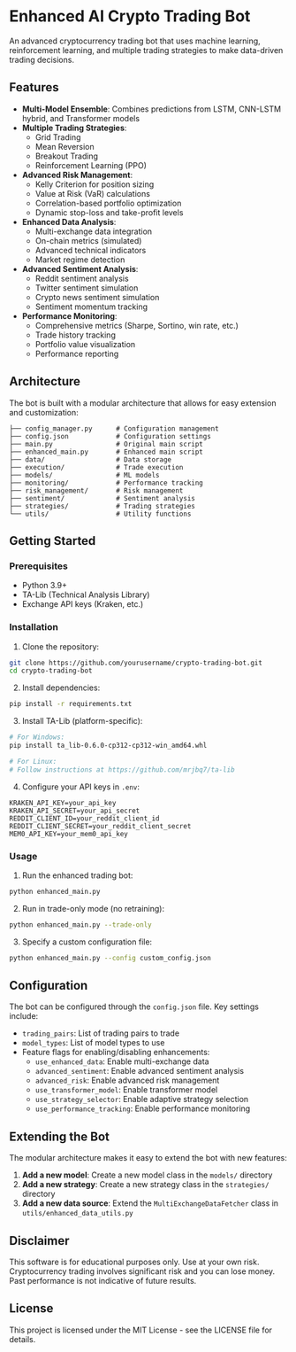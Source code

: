 # Enhanced AI Crypto Trading Bot

An advanced cryptocurrency trading bot that uses machine learning, reinforcement learning, and multiple trading strategies to make data-driven trading decisions.

## Features

- **Multi-Model Ensemble**: Combines predictions from LSTM, CNN-LSTM hybrid, and Transformer models
- **Multiple Trading Strategies**:
  - Grid Trading
  - Mean Reversion
  - Breakout Trading
  - Reinforcement Learning (PPO)
- **Advanced Risk Management**:
  - Kelly Criterion for position sizing
  - Value at Risk (VaR) calculations
  - Correlation-based portfolio optimization
  - Dynamic stop-loss and take-profit levels
- **Enhanced Data Analysis**:
  - Multi-exchange data integration
  - On-chain metrics (simulated)
  - Advanced technical indicators
  - Market regime detection
- **Advanced Sentiment Analysis**:
  - Reddit sentiment analysis
  - Twitter sentiment simulation
  - Crypto news sentiment simulation
  - Sentiment momentum tracking
- **Performance Monitoring**:
  - Comprehensive metrics (Sharpe, Sortino, win rate, etc.)
  - Trade history tracking
  - Portfolio value visualization
  - Performance reporting

## Architecture

The bot is built with a modular architecture that allows for easy extension and customization:

```
├── config_manager.py      # Configuration management
├── config.json            # Configuration settings
├── main.py                # Original main script
├── enhanced_main.py       # Enhanced main script
├── data/                  # Data storage
├── execution/             # Trade execution
├── models/                # ML models
├── monitoring/            # Performance tracking
├── risk_management/       # Risk management
├── sentiment/             # Sentiment analysis
├── strategies/            # Trading strategies
└── utils/                 # Utility functions
```

## Getting Started

### Prerequisites

- Python 3.9+
- TA-Lib (Technical Analysis Library)
- Exchange API keys (Kraken, etc.)

### Installation

1. Clone the repository:
```bash
git clone https://github.com/yourusername/crypto-trading-bot.git
cd crypto-trading-bot
```

2. Install dependencies:
```bash
pip install -r requirements.txt
```

3. Install TA-Lib (platform-specific):
```bash
# For Windows:
pip install ta_lib-0.6.0-cp312-cp312-win_amd64.whl

# For Linux:
# Follow instructions at https://github.com/mrjbq7/ta-lib
```

4. Configure your API keys in `.env`:
```
KRAKEN_API_KEY=your_api_key
KRAKEN_API_SECRET=your_api_secret
REDDIT_CLIENT_ID=your_reddit_client_id
REDDIT_CLIENT_SECRET=your_reddit_client_secret
MEM0_API_KEY=your_mem0_api_key
```

### Usage

1. Run the enhanced trading bot:
```bash
python enhanced_main.py
```

2. Run in trade-only mode (no retraining):
```bash
python enhanced_main.py --trade-only
```

3. Specify a custom configuration file:
```bash
python enhanced_main.py --config custom_config.json
```

## Configuration

The bot can be configured through the `config.json` file. Key settings include:

- `trading_pairs`: List of trading pairs to trade
- `model_types`: List of model types to use
- Feature flags for enabling/disabling enhancements:
  - `use_enhanced_data`: Enable multi-exchange data
  - `advanced_sentiment`: Enable advanced sentiment analysis
  - `advanced_risk`: Enable advanced risk management
  - `use_transformer_model`: Enable transformer model
  - `use_strategy_selector`: Enable adaptive strategy selection
  - `use_performance_tracking`: Enable performance monitoring

## Extending the Bot

The modular architecture makes it easy to extend the bot with new features:

1. **Add a new model**: Create a new model class in the `models/` directory
2. **Add a new strategy**: Create a new strategy class in the `strategies/` directory
3. **Add a new data source**: Extend the `MultiExchangeDataFetcher` class in `utils/enhanced_data_utils.py`

## Disclaimer

This software is for educational purposes only. Use at your own risk. Cryptocurrency trading involves significant risk and you can lose money. Past performance is not indicative of future results.

## License

This project is licensed under the MIT License - see the LICENSE file for details.
